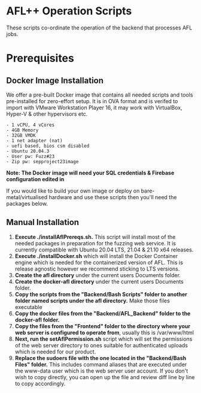 # AFL++ Operation Scripts

These scripts co-ordinate the operation of the backend that processes AFL jobs.


# Prerequisites

## Docker Image Installation
We offer a pre-built Docker image that contains all needed scripts and tools pre-installed for zero-effort setup.
It is in OVA format and is verifed to import with VMware Workstation Player 16, it may work with VirtualBox, Hyper-V & other hypervisors etc.

    - 1 vCPU, 4 vCores
    - 4GB Memory
    - 32GB VMDK
    - 1 net adapter (nat)
    - uefi based, bios csm disabled
    - Ubuntu 20.04.3
    - User pw: Fuzz#23
    - Zip pw: sepproject23image

**Note: The Docker image will need your SQL credentials & Firebase configuration edited in**

If you would like to build your own image or deploy on bare-metal/virtualised hardware and use these scripts then you'll need the packages below.

## Manual Installation

 1. **Execute ./installAflPrereqs.sh.** This script will install most of the
    needed packages in preparation for the fuzzing web service. It is
    currently compatible with Ubuntu 20.04 LTS, 21.04 & 21.10 x64
    releases.
 2. **Execute ./installDocker.sh** which will install the Docker Container
    engine which is needed for the containerized version of AFL. This is release agnostic however we recommend sticking to LTS versions.
 3. **Create the afl directory** under the current users Documents folder.
 4. **Create the docker-afl directory** under the current users Documents folder.
 5. **Copy the scripts from the "Backend/Bash Scripts" folder to another folder named scripts under the afl directory.** Make those files executable
 6. **Copy the docker files from the "Backend/AFL_Backend" folder to the docker-afl folder.**
 7. **Copy the files from the "Frontend" folder to the directory where
    your web server is configured to operate from**, usually this is
    /var/www/html
 8. **Next, run the setAflPermission.sh** script which will set the
    permissions of the web server directory to ones suitable for
    authenticated uploads which is needed for our product.
 10. **Replace the sudoers file with the one located in the "Backend/Bash Files" folder.** This includes command aliases that are executed under
    the www-data user which is the web server user account. If you don't
    wish to copy directly, you can open up the file and review diff line
    by line to copy accordingly.
